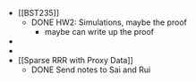 - [[BST235]]
	- DONE HW2: Simulations, maybe the proof
		- maybe can write up the proof
-
-
- [[Sparse RRR with Proxy Data]]
	- DONE Send notes to Sai and Rui